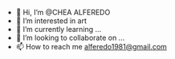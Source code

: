 - 👋 Hi, I’m @CHEA ALFEREDO
- 👀 I’m interested in art
- 🌱 I’m currently learning ...
- 💞️ I’m looking to collaborate on ...
- 📫 How to reach me   alferedo1981@gmail.com

<!---
wstepp/wstepp is a ✨ special ✨ repository because its `README.md` (this file) appears on your GitHub profile.
You can click the Preview link to take a look at your changes.
--->
